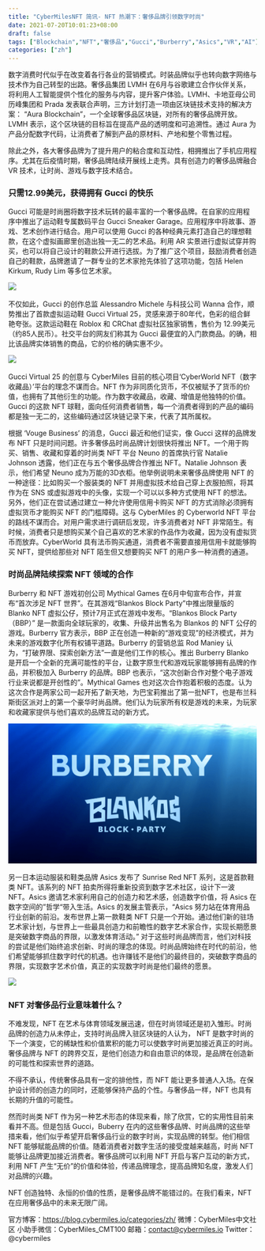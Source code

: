 ```yaml
---
title: "CyberMilesNFT 简讯- NFT 热潮下：奢侈品牌引领数字时尚"
date: 2021-07-20T10:01:23+08:00
draft: false
tags: ["Blockchain","NFT","奢侈品","Gucci","Burberry","Asics","VR","AI"]
categories: ["zh"]
---
```


数字消费时代似乎在改变着各行各业的营销模式。时装品牌似乎也转向数字网络与技术作为自己转型的出路。奢侈品集团 LVMH 在6月与谷歌建立合作伙伴关系，将利用人工智能提供个性化的服务与内容，提升客户体验。LVMH、卡地亚母公司历峰集团和 Prada 发表联合声明，三方计划打造一项由区块链技术支持的解决方案： “Aura Blockchain”，一个全球奢侈品区块链，对所有的奢侈品牌开放。 LVMH 表示，这个区块链的目标旨在提高产品的透明度和可追溯性。通过 Aura 为产品分配数字代码，让消费者了解到产品的原材料、产地和整个零售过程。

除此之外，各大奢侈品牌为了提升用户的粘合度和互动性，相拥推出了手机应用程序。尤其在后疫情时期，奢侈品牌陆续开展线上走秀。具有创造力的奢侈品牌融合 VR 技术，让时尚、游戏与数字技术结合。

### 只需12.99美元，获得拥有 Gucci 的快乐

Gucci 可能是时尚圈将数字技术玩转的最丰富的一个奢侈品牌。在自家的应用程序中推出了运动鞋专属数码平台 Gucci Sneaker Garage。应用程序中将故事、游戏、艺术创作进行结合。用户可以使用 Gucci 的各种经典元素打造自己的理想鞋款，在这个虚拟画廊里创造出独一无二的艺术品。利用  AR 实景进行虚拟试穿并购买，也可以将自己设计的鞋款公开进行选拔。为了推广这个项目，鼓励消费者创造自己的鞋款，品牌邀请了一群专业的艺术家抢先体验了这项功能，包括 Helen Kirkum, Rudy Lim 等多位艺术家。

![](/images/20210719-NFT-News5-01.png)

不仅如此，Gucci 的创作总监 Alessandro Michele 与科技公司 Wanna 合作，顺势推出了首款虚拟运动鞋 Gucci Virtual 25，灵感来源于80年代，色彩的组合鲜艳夸张。这款运动鞋在 Roblox 和 CRChat 虚拟社区独家销售，售价为 12.99美元（约85人民币）。社交平台的网友们称其为 Gucci 最便宜的入门款商品。的确，相比该品牌实体销售的商品，它的价格的确实惠不少。

![](/images/20210719-NFT-News5-02.png)

Gucci Virtual 25 的创意与 CyberMiles 目前的核心项目‘CyberWorld NFT（数字收藏品）’平台的理念不谋而合。NFT 作为非同质化货币，不仅被赋予了货币的价值，也拥有了其他衍生的功能。作为数字收藏品，收藏、增值是他独特的价值。Gucci 的这款 NFT 球鞋，面向任何消费者销售，每一个消费者得到的产品的编码都是独一无二的，这些编码通过区块链记录下来，代表了其所属权。

根据 ‘Vouge Business’ 的消息，Gucci 最近和他们证实，像 Gucci 这样的品牌发布 NFT 只是时间问题。许多奢侈品时尚品牌计划很快将推出 NFT。一个用于购买、销售、收藏和穿着的时尚类 NFT 平台 Neuno 的首席执行官 Natalie Johnson 透露，他们正在与五个奢侈品牌合作推出 NFT。Natalie Johnson 表示，他们希望 Neuno 成为万能的3D衣柜。他举例说明未来奢侈品牌使用 NFT 的一种途径：比如购买一个服装类的 NFT 并用虚拟技术给自己穿上衣服拍照，将其作为在 SNS 或虚拟游戏中的头像，实现一个可以以多种方式使用 NFT 的想法。另外，他们正在尝试通过建立一种允许使用信用卡购买 NFT 的方式消除必须拥有虚拟货币才能购买 NFT 的门槛障碍。这与 CyberMiles 的 Cyberworld NFT 平台的路线不谋而合。对用户需求进行调研后发现，许多消费者对 NFT 非常陌生。有时候，消费者只是想购买某个自己喜欢的艺术家的作品作为收藏，因为没有虚拟货币而放弃。CyberWorld 具有法币购买通道，消费者不需要直接用信用卡就能够购买 NFT，提供给那些对 NFT 陌生但又想要购买 NFT 的用户多一种消费的通道。

### 时尚品牌陆续探索 NFT 领域的合作

Burberry 和 NFT 游戏初创公司 Mythical Games 在6月中旬宣布合作，并宣布“首次涉足 NFT 世界”。在其游戏“Blankos Block Party”中推出限量版的 Blanko NFT 虚拟公仔，预计7月正式在游戏中发布。“Blankos Block Party （BBP）” 是一款面向全球玩家的，收集、升级并出售名为 Blankos 的 NFT 公仔的游戏。Burberry 官方表示，BBP 正在创造一种新的“游戏变现”的经济模式，并为未来的游戏数字化所有权铺平道路。Burberry 的营销总监 Rod Maniey 认为，“打破界限、探索创新方法”一直是他们工作的核心。推出 Burberry Blanko 是开启一个全新的充满可能性的平台，让数字原生代和游戏玩家能够拥有品牌的作品，并积极加入 Burberry 的品牌。BBP 也表示，“这次创新合作对整个电子游戏行业来说都是开创性的”。Mythical Games 也对这次合作抱着积极的态度。认为这次合作是两家公司一起开拓了新天地，为巴宝莉推出了第一批NFT，也是布兰科斯街区派对上的第一个豪华时尚品牌。他们认为玩家所有权是游戏的未来，为玩家和收藏家提供与他们喜欢的品牌互动的新方式。

![](/images/20210719-NFT-News5-03.png)

另一日本运动服装和鞋类品牌 Asics 发布了 Sunrise Red NFT 系列，这是首款鞋类 NFT。该系列的 NFT 拍卖所得将重新投资到数字艺术社区，设计下一波 NFT。Asics 邀请艺术家利用自己的创造力和艺术感，创造数字价值，将 Asics 在数字空间的”哲学“带入生活。Asics 的发展主管表示，“Asics 努力站在体育用品行业创新的前沿。发布世界上第一款鞋类 NFT 只是一个开始。通过他们新的驻场艺术家计划，与世界上一些最具创造力和前瞻性的数字艺术家合作，实现长期愿景是突破数字商品的界限，以激发体育活动。” 对于这些时尚品牌而言，他们对科技的尝试是他们始终追求创新、时尚的理念的体现。时尚品牌始终在时代的前沿，他们希望能够抓住数字时代的机遇。也许赚钱不是他们的最终目的，突破数字商品的界限，实现数字艺术价值，真正的实现数字时尚是他们最终的愿景。

![](/images/20210719-NFT-News5-04.png)

### NFT 对奢侈品行业意味着什么？

不难发现，NFT 在艺术与体育领域发展迅速，但在时尚领域还是初入雏形。时尚品牌的创造力从未停止，支持时尚品牌入驻区块链的人认为， NFT 是数字时尚的下一个演变，它的稀缺性和价值累积的能力可以使数字时尚更加接近真正的时尚。奢侈品牌与 NFT 的跨界交互，是他们创造力和自由意识的体现，是品牌在创造新的可能性和探索世界的道路。

不得不承认，传统奢侈品具有一定的排他性，而 NFT 能让更多普通人入场。在保护设计师的创造力的同时，还能够保持产品的个性。与奢侈品一样，NFT 也具有长期的升值的可能性。

然而时尚类 NFT 作为另一种艺术形态的体现来看，除了欣赏，它的实用性目前来看并不高。但是包括 Gucci，Buberry 在内的这些奢侈品牌、时尚品牌的这些举措来看，他们似乎希望开启奢侈品行业的数字时尚，实现品牌的转型。他们相信 NFT 能够赋能品牌的价值。随着消费者对数字生活的接受度越来越高，时尚 NFT 能够让品牌更加接近消费者。奢侈品牌可以利用 NFT 开启与客户互动的新方式，利用 NFT 产生“无价”的价值和体验，传递品牌理念，提高品牌知名度，激发人们对品牌的兴趣。

NFT 创造独特、永恒的价值的性质，是奢侈品牌不能错过的。在我们看来，NFT 在应用奢侈品中的未来无限广阔。

官方博客：https://blog.cybermiles.io/categories/zh/
微博：CyberMiles中文社区
小助手微信：CyberMiles_CMT100
邮箱：[contact@cybermiles.io](mailto:contact@cybermiles.io)
Twitter：@cybermiles
